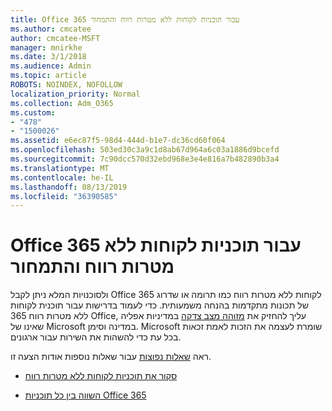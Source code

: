 ```yaml
---
title: Office 365 עבור תוכניות לקוחות ללא מטרות רווח והתמחור
ms.author: cmcatee
author: cmcatee-MSFT
manager: mnirkhe
ms.date: 3/1/2018
ms.audience: Admin
ms.topic: article
ROBOTS: NOINDEX, NOFOLLOW
localization_priority: Normal
ms.collection: Adm_O365
ms.custom:
- "478"
- "1500026"
ms.assetid: e6ec87f5-98d4-444d-b1e7-dc36cd60f064
ms.openlocfilehash: 503ed30c3a9c1d8ab67d964a6c03a1886d9bcefd
ms.sourcegitcommit: 7c90dcc570d32ebd968e3e4e816a7b482890b3a4
ms.translationtype: MT
ms.contentlocale: he-IL
ms.lasthandoff: 08/13/2019
ms.locfileid: "36390585"
---
```

# <a name="office-365-for-nonprofit-plans-and-pricing"></a>Office 365 עבור תוכניות לקוחות ללא מטרות רווח והתמחור

ולסוכנויות המלא ניתן לקבל Office 365 לקוחות ללא מטרות רווח כמו תרומה או שדרוג של תכונות מתקדמות בהנחה משמעותית. כדי לעמוד בדרישות עבור תוכנית לקוחות ללא מטרות רווח 365 Office, עליך להחזיק את [מזוהה מצב צדקה](https://go.microsoft.com/fwlink/p/?LinkID=330253) במדיניות אפליה שאינו של Microsoft במדינה וסימן. Microsoft שומרת לעצמה את הזכות לאמת זכאות בכל עת כדי להשהות את השירות עבור ארגונים.
  
ראה [שאלות נפוצות](https://products.office.com/nonprofit/office-365-nonprofit) עבור שאלות נוספות אודות הצעה זו.
  
- [סקור את תוכניות לקוחות ללא מטרות רווח](https://products.office.com/nonprofit/office-365-nonprofit-plans-and-pricing?tab=1)

- [השווה בין כל תוכניות Office 365](https://products.office.com/business/compare-more-office-365-for-business-plans)
